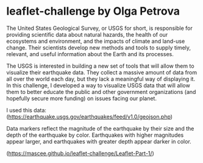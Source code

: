 # leaflet-challenge by Olga Petrova
The United States Geological Survey, or USGS for short, is responsible for providing scientific data about natural hazards, the health of our ecosystems and environment, and the impacts of climate and land-use change. Their scientists develop new methods and tools to supply timely, relevant, and useful information about the Earth and its processes.

The USGS is interested in building a new set of tools that will allow them to visualize their earthquake data. They collect a massive amount of data from all over the world each day, but they lack a meaningful way of displaying it. In this challenge, I developed a way to visualize USGS data that will allow them to better educate the public and other government organizations (and hopefully secure more funding) on issues facing our planet.

I used this data: (https://earthquake.usgs.gov/earthquakes/feed/v1.0/geojson.php)

Data markers reflect the magnitude of the earthquake by their size and the depth of the earthquake by color. Earthquakes with higher magnitudes appear larger, and earthquakes with greater depth appear darker in color.


(https://mascee.github.io/leaflet-challenge/Leaflet-Part-1/)

